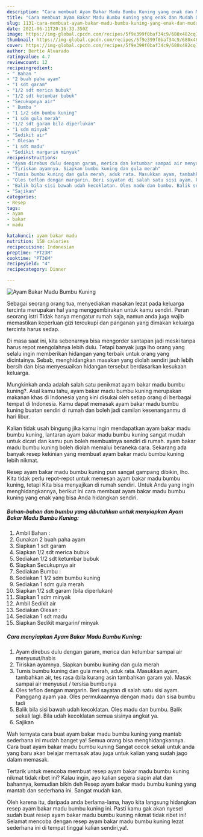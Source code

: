 ```yaml
---
description: "Cara membuat Ayam Bakar Madu Bumbu Kuning yang enak dan Mudah Dibuat"
title: "Cara membuat Ayam Bakar Madu Bumbu Kuning yang enak dan Mudah Dibuat"
slug: 1131-cara-membuat-ayam-bakar-madu-bumbu-kuning-yang-enak-dan-mudah-dibuat
date: 2021-06-11T20:16:33.350Z
image: https://img-global.cpcdn.com/recipes/5f9e399f0baf34c9/680x482cq70/ayam-bakar-madu-bumbu-kuning-foto-resep-utama.jpg
thumbnail: https://img-global.cpcdn.com/recipes/5f9e399f0baf34c9/680x482cq70/ayam-bakar-madu-bumbu-kuning-foto-resep-utama.jpg
cover: https://img-global.cpcdn.com/recipes/5f9e399f0baf34c9/680x482cq70/ayam-bakar-madu-bumbu-kuning-foto-resep-utama.jpg
author: Bertie Alvarado
ratingvalue: 4.7
reviewcount: 12
recipeingredient:
- " Bahan "
- "2 buah paha ayam"
- "1 sdt garam"
- "1/2 sdt merica bubuk"
- "1/2 sdt ketumbar bubuk"
- "Secukupnya air"
- " Bumbu "
- "1 1/2 sdm bumbu kuning"
- "1 sdm gula merah"
- "1/2 sdt garam bila diperlukan"
- "1 sdm minyak"
- "Sedikit air"
- " Olesan "
- "1 sdt madu"
- "Sedikit margarin minyak"
recipeinstructions:
- "Ayam direbus dulu dengan garam, merica dan ketumbar sampai air menyusut/habis"
- "Tiriskan ayamnya. Siapkan bumbu kuning dan gula merah"
- "Tumis bumbu kuning dan gula merah, aduk rata. Masukkan ayam, tambahkan air, tes rasa (bila kurang asin tambahkan garam ya). Masak sampai air menyusut / tersisa bumbunya"
- "Oles teflon dengan margarin. Beri sayatan di salah satu sisi ayam. Panggang ayam yaa. Oles permukaannya dengan madu dan sisa bumbu tadi"
- "Balik bila sisi bawah udah kecoklatan. Oles madu dan bumbu. Balik sekali lagi. Bila udah kecoklatan semua sisinya angkat ya."
- "Sajikan"
categories:
- Resep
tags:
- ayam
- bakar
- madu

katakunci: ayam bakar madu 
nutrition: 158 calories
recipecuisine: Indonesian
preptime: "PT23M"
cooktime: "PT36M"
recipeyield: "4"
recipecategory: Dinner

---
```



![Ayam Bakar Madu Bumbu Kuning](https://img-global.cpcdn.com/recipes/5f9e399f0baf34c9/680x482cq70/ayam-bakar-madu-bumbu-kuning-foto-resep-utama.jpg)

Sebagai seorang orang tua, menyediakan masakan lezat pada keluarga tercinta merupakan hal yang menggembirakan untuk kamu sendiri. Peran seorang istri Tidak hanya mengatur rumah saja, namun anda juga wajib memastikan keperluan gizi tercukupi dan panganan yang dimakan keluarga tercinta harus sedap.

Di masa  saat ini, kita sebenarnya bisa mengorder santapan jadi meski tanpa harus repot mengolahnya lebih dulu. Tetapi banyak juga lho orang yang selalu ingin memberikan hidangan yang terbaik untuk orang yang dicintainya. Sebab, menghidangkan masakan yang diolah sendiri jauh lebih bersih dan bisa menyesuaikan hidangan tersebut berdasarkan kesukaan keluarga. 



Mungkinkah anda adalah salah satu penikmat ayam bakar madu bumbu kuning?. Asal kamu tahu, ayam bakar madu bumbu kuning merupakan makanan khas di Indonesia yang kini disukai oleh setiap orang di berbagai tempat di Indonesia. Kamu dapat memasak ayam bakar madu bumbu kuning buatan sendiri di rumah dan boleh jadi camilan kesenanganmu di hari libur.

Kalian tidak usah bingung jika kamu ingin mendapatkan ayam bakar madu bumbu kuning, lantaran ayam bakar madu bumbu kuning sangat mudah untuk dicari dan kamu pun boleh membuatnya sendiri di rumah. ayam bakar madu bumbu kuning boleh diolah memalui beraneka cara. Sekarang ada banyak resep kekinian yang membuat ayam bakar madu bumbu kuning lebih nikmat.

Resep ayam bakar madu bumbu kuning pun sangat gampang dibikin, lho. Kita tidak perlu repot-repot untuk memesan ayam bakar madu bumbu kuning, tetapi Kita bisa menyajikan di rumah sendiri. Untuk Anda yang ingin menghidangkannya, berikut ini cara membuat ayam bakar madu bumbu kuning yang enak yang bisa Anda hidangkan sendiri.

<!--inarticleads1-->

##### Bahan-bahan dan bumbu yang dibutuhkan untuk menyiapkan Ayam Bakar Madu Bumbu Kuning:

1. Ambil  Bahan :
1. Gunakan 2 buah paha ayam
1. Siapkan 1 sdt garam
1. Siapkan 1/2 sdt merica bubuk
1. Sediakan 1/2 sdt ketumbar bubuk
1. Siapkan Secukupnya air
1. Sediakan  Bumbu :
1. Sediakan 1 1/2 sdm bumbu kuning
1. Sediakan 1 sdm gula merah
1. Siapkan 1/2 sdt garam (bila diperlukan)
1. Siapkan 1 sdm minyak
1. Ambil Sedikit air
1. Sediakan  Olesan :
1. Sediakan 1 sdt madu
1. Siapkan Sedikit margarin/ minyak




<!--inarticleads2-->

##### Cara menyiapkan Ayam Bakar Madu Bumbu Kuning:

1. Ayam direbus dulu dengan garam, merica dan ketumbar sampai air menyusut/habis
1. Tiriskan ayamnya. Siapkan bumbu kuning dan gula merah
1. Tumis bumbu kuning dan gula merah, aduk rata. Masukkan ayam, tambahkan air, tes rasa (bila kurang asin tambahkan garam ya). Masak sampai air menyusut / tersisa bumbunya
1. Oles teflon dengan margarin. Beri sayatan di salah satu sisi ayam. Panggang ayam yaa. Oles permukaannya dengan madu dan sisa bumbu tadi
1. Balik bila sisi bawah udah kecoklatan. Oles madu dan bumbu. Balik sekali lagi. Bila udah kecoklatan semua sisinya angkat ya.
1. Sajikan




Wah ternyata cara buat ayam bakar madu bumbu kuning yang mantab sederhana ini mudah banget ya! Semua orang bisa menghidangkannya. Cara buat ayam bakar madu bumbu kuning Sangat cocok sekali untuk anda yang baru akan belajar memasak atau juga untuk kalian yang sudah jago dalam memasak.

Tertarik untuk mencoba membuat resep ayam bakar madu bumbu kuning nikmat tidak ribet ini? Kalau ingin, ayo kalian segera siapin alat dan bahannya, kemudian bikin deh Resep ayam bakar madu bumbu kuning yang mantab dan sederhana ini. Sangat mudah kan. 

Oleh karena itu, daripada anda berlama-lama, hayo kita langsung hidangkan resep ayam bakar madu bumbu kuning ini. Pasti kamu gak akan nyesel sudah buat resep ayam bakar madu bumbu kuning nikmat tidak ribet ini! Selamat mencoba dengan resep ayam bakar madu bumbu kuning lezat sederhana ini di tempat tinggal kalian sendiri,ya!.

